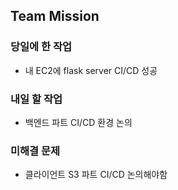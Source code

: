 ## Team Mission

### 당일에 한 작업
- 내 EC2에 flask server CI/CD 성공

### 내일 할 작업
- 백엔드 파트 CI/CD 환경 논의

### 미해결 문제
- 클라이언트 S3 파트 CI/CD 논의해야함

